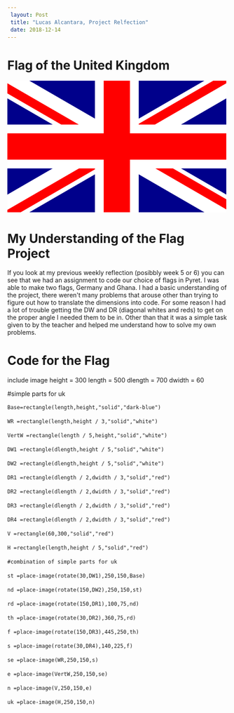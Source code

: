 ```yaml
---
 layout: Post
 title: "Lucas Alcantara, Project Relfection" 
 date: 2018-12-14
---
```

# Flag of the United Kingdom

![fleg](/images/fleg.png) 



# My Understanding of the Flag Project

If you look at my previous weekly reflection (posibbly week 5 or 6) you can see that we had an assignment to code our choice of flags in Pyret. I was able to make two flags, Germany and Ghana. I had a basic understanding of the project, there weren't many problems that arouse other than trying to figure out how to translate the dimensions into code. For some reason I had a lot of trouble getting the DW and DR (diagonal whites and reds) to get on the proper angle I needed them to be in. Other than that it was a simple task given to by the teacher and helped me understand how to solve my own problems.


# Code for the Flag

include image
height = 300
length = 500
dlength = 700
dwidth = 60

#simple parts for uk

```
Base=rectangle(length,height,"solid","dark-blue")

WR =rectangle(length,height / 3,"solid","white")

VertW =rectangle(length / 5,height,"solid","white")

DW1 =rectangle(dlength,height / 5,"solid","white")

DW2 =rectangle(dlength,height / 5,"solid","white")

DR1 =rectangle(dlength / 2,dwidth / 3,"solid","red")

DR2 =rectangle(dlength / 2,dwidth / 3,"solid","red")

DR3 =rectangle(dlength / 2,dwidth / 3,"solid","red")

DR4 =rectangle(dlength / 2,dwidth / 3,"solid","red")

V =rectangle(60,300,"solid","red")

H =rectangle(length,height / 5,"solid","red")

#combination of simple parts for uk

st =place-image(rotate(30,DW1),250,150,Base)

nd =place-image(rotate(150,DW2),250,150,st)

rd =place-image(rotate(150,DR1),100,75,nd)

th =place-image(rotate(30,DR2),360,75,rd)

f =place-image(rotate(150,DR3),445,250,th)

s =place-image(rotate(30,DR4),140,225,f)

se =place-image(WR,250,150,s)

e =place-image(VertW,250,150,se)

n =place-image(V,250,150,e)

uk =place-image(H,250,150,n)
```
